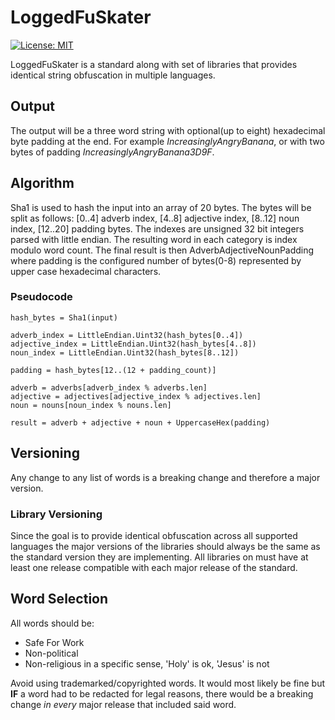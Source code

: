 # LoggedFuSkater
[![License: MIT](https://img.shields.io/badge/License-MIT-yellow.svg)](https://opensource.org/licenses/MIT)

LoggedFuSkater is a standard along with set of libraries that provides identical string obfuscation in multiple languages.

## Output
The output will be a three word string with optional(up to eight) hexadecimal byte padding at the end.
For example _IncreasinglyAngryBanana_, or with two bytes of padding _IncreasinglyAngryBanana3D9F_.

## Algorithm
Sha1 is used to hash the input into an array of 20 bytes. The bytes will be split as follows: [0..4] adverb index, [4..8] adjective index, [8..12] noun index, [12..20] padding bytes. The indexes are unsigned 32 bit integers parsed with little endian. The resulting word in each category is index modulo word count. The final result is then AdverbAdjectiveNounPadding where padding is the configured number of bytes(0-8) represented by upper case hexadecimal characters.

### Pseudocode
```
hash_bytes = Sha1(input)

adverb_index = LittleEndian.Uint32(hash_bytes[0..4])
adjective_index = LittleEndian.Uint32(hash_bytes[4..8])
noun_index = LittleEndian.Uint32(hash_bytes[8..12])

padding = hash_bytes[12..(12 + padding_count)]

adverb = adverbs[adverb_index % adverbs.len]
adjective = adjectives[adjective_index % adjectives.len]
noun = nouns[noun_index % nouns.len]

result = adverb + adjective + noun + UppercaseHex(padding)
```

## Versioning
Any change to any list of words is a breaking change and therefore a major version.

### Library Versioning
Since the goal is to provide identical obfuscation across all supported languages the major versions of the libraries should always be the same as the standard version they are implementing.
All libraries on must have at least one release compatible with each major release of the standard.

## Word Selection
All words should be:
 - Safe For Work
 - Non-political
 - Non-religious in a specific sense, 'Holy' is ok, 'Jesus' is not

Avoid using trademarked/copyrighted words. It would most likely be fine but **IF** a word had to be redacted for legal reasons, there would be a breaking change _in every_ major release that included said word.
